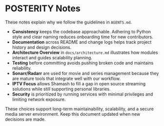 # POSTERITY Notes

These notes explain why we follow the guidelines in `AGENTS.md`.

- **Consistency** keeps the codebase approachable. Adhering to Python style
  and clear naming reduces onboarding time for new contributors.
- **Documentation** across README and change logs helps track project
  history and design decisions.
- **Architecture Overview** in `docs/architecture.md` illustrates how modules
  interact and guides scalability planning.
- **Testing** before committing avoids pushing broken code and maintains
  reliability.
- **Sonarr/Radarr** are used for movie and series management because they
  are mature tools that integrate well with our workflow.
- **IPTV Focus** allows Shamash to fill a gap in open source streaming
  solutions while still supporting personal libraries.
- **Security** is prioritized by running services with minimal privileges and
  limiting network exposure.

These choices support long-term maintainability, scalability, and a secure
media server environment. Keep this document updated when new decisions are
made.
